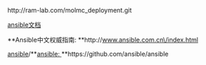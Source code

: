 http:\/\/ram-lab.com\/molmc\_deployment.git

[ansible文档](/assets/doc/ansible.html)

**Ansible中文权威指南: **http:\/\/www.ansible.com.cn\/index.html

[ansible](https://github.com/ansible)\/**[ansible: ](https://github.com/ansible/ansible)**https:\/\/github.com\/ansible\/ansible

